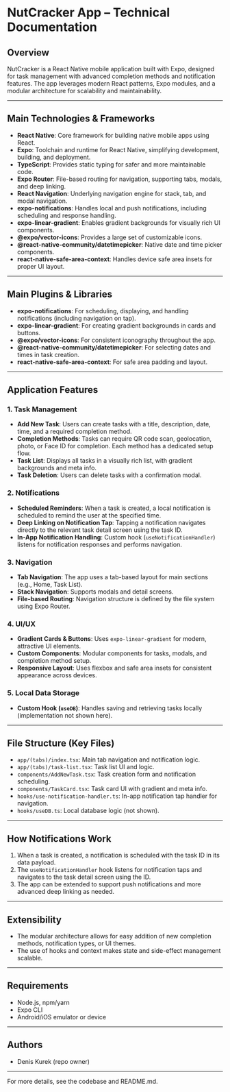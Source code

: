 # NutCracker App – Technical Documentation

## Overview
NutCracker is a React Native mobile application built with Expo, designed for task management with advanced completion methods and notification features. The app leverages modern React patterns, Expo modules, and a modular architecture for scalability and maintainability.

---

## Main Technologies & Frameworks

- **React Native**: Core framework for building native mobile apps using React.
- **Expo**: Toolchain and runtime for React Native, simplifying development, building, and deployment.
- **TypeScript**: Provides static typing for safer and more maintainable code.
- **Expo Router**: File-based routing for navigation, supporting tabs, modals, and deep linking.
- **React Navigation**: Underlying navigation engine for stack, tab, and modal navigation.
- **expo-notifications**: Handles local and push notifications, including scheduling and response handling.
- **expo-linear-gradient**: Enables gradient backgrounds for visually rich UI components.
- **@expo/vector-icons**: Provides a large set of customizable icons.
- **@react-native-community/datetimepicker**: Native date and time picker components.
- **react-native-safe-area-context**: Handles device safe area insets for proper UI layout.

---

## Main Plugins & Libraries

- **expo-notifications**: For scheduling, displaying, and handling notifications (including navigation on tap).
- **expo-linear-gradient**: For creating gradient backgrounds in cards and buttons.
- **@expo/vector-icons**: For consistent iconography throughout the app.
- **@react-native-community/datetimepicker**: For selecting dates and times in task creation.
- **react-native-safe-area-context**: For safe area padding and layout.

---

## Application Features

### 1. Task Management
- **Add New Task**: Users can create tasks with a title, description, date, time, and a required completion method.
- **Completion Methods**: Tasks can require QR code scan, geolocation, photo, or Face ID for completion. Each method has a dedicated setup flow.
- **Task List**: Displays all tasks in a visually rich list, with gradient backgrounds and meta info.
- **Task Deletion**: Users can delete tasks with a confirmation modal.

### 2. Notifications
- **Scheduled Reminders**: When a task is created, a local notification is scheduled to remind the user at the specified time.
- **Deep Linking on Notification Tap**: Tapping a notification navigates directly to the relevant task detail screen using the task ID.
- **In-App Notification Handling**: Custom hook (`useNotificationHandler`) listens for notification responses and performs navigation.

### 3. Navigation
- **Tab Navigation**: The app uses a tab-based layout for main sections (e.g., Home, Task List).
- **Stack Navigation**: Supports modals and detail screens.
- **File-based Routing**: Navigation structure is defined by the file system using Expo Router.

### 4. UI/UX
- **Gradient Cards & Buttons**: Uses `expo-linear-gradient` for modern, attractive UI elements.
- **Custom Components**: Modular components for tasks, modals, and completion method setup.
- **Responsive Layout**: Uses flexbox and safe area insets for consistent appearance across devices.

### 5. Local Data Storage
- **Custom Hook (`useDB`)**: Handles saving and retrieving tasks locally (implementation not shown here).

---

## File Structure (Key Files)
- `app/(tabs)/index.tsx`: Main tab navigation and notification logic.
- `app/(tabs)/task-list.tsx`: Task list UI and logic.
- `components/AddNewTask.tsx`: Task creation form and notification scheduling.
- `components/TaskCard.tsx`: Task card UI with gradient and meta info.
- `hooks/use-notification-handler.ts`: In-app notification tap handler for navigation.
- `hooks/useDB.ts`: Local database logic (not shown).

---

## How Notifications Work
1. When a task is created, a notification is scheduled with the task ID in its data payload.
2. The `useNotificationHandler` hook listens for notification taps and navigates to the task detail screen using the ID.
3. The app can be extended to support push notifications and more advanced deep linking as needed.

---

## Extensibility
- The modular architecture allows for easy addition of new completion methods, notification types, or UI themes.
- The use of hooks and context makes state and side-effect management scalable.

---

## Requirements
- Node.js, npm/yarn
- Expo CLI
- Android/iOS emulator or device

---

## Authors
- Denis Kurek (repo owner)

---

For more details, see the codebase and README.md.
